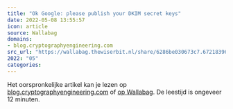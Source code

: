 ```yaml
---
title: "Ok Google: please publish your DKIM secret keys"
date: 2022-05-08 13:55:57
icon: article
source: Wallabag
domains:
- blog.cryptographyengineering.com
src_url: "https://wallabag.thewiserbit.nl/share/6286be030673c7.67218396"
2022: "05"
categories:
---
```

Het oorspronkelijke artikel kan je lezen op [blog.cryptographyengineering.com](https://blog.cryptographyengineering.com/2020/11/16/ok-google-please-publish-your-dkim-secret-keys/) of [op Wallabag](https://wallabag.thewiserbit.nl/share/6286be030673c7.67218396). De leestijd is ongeveer 12 minuten.